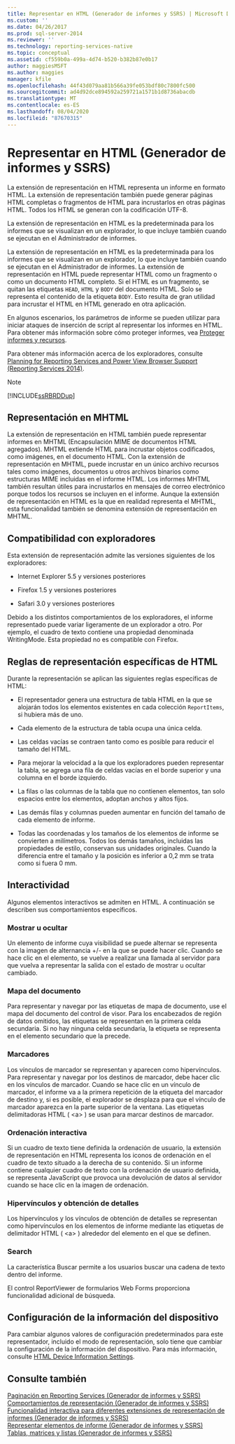 ```yaml
---
title: Representar en HTML (Generador de informes y SSRS) | Microsoft Docs
ms.custom: ''
ms.date: 04/26/2017
ms.prod: sql-server-2014
ms.reviewer: ''
ms.technology: reporting-services-native
ms.topic: conceptual
ms.assetid: cf559b0a-499a-4d74-b520-b382b87e0b17
author: maggiesMSFT
ms.author: maggies
manager: kfile
ms.openlocfilehash: 44f43d079aa81b566a39fe053bdf80c7800fc500
ms.sourcegitcommit: ad4d92dce894592a259721a1571b1d8736abacdb
ms.translationtype: MT
ms.contentlocale: es-ES
ms.lasthandoff: 08/04/2020
ms.locfileid: "87670315"
---
```

# <a name="rendering-to-html-report-builder-and-ssrs"></a>Representar en HTML (Generador de informes y SSRS)
  La extensión de representación en HTML representa un informe en formato HTML. La extensión de representación también puede generar páginas HTML completas o fragmentos de HTML para incrustarlos en otras páginas HTML. Todos los HTML se generan con la codificación UTF-8.  
  
 La extensión de representación en HTML es la predeterminada para los informes que se visualizan en un explorador, lo que incluye también cuando se ejecutan en el Administrador de informes.  
  
 La extensión de representación en HTML es la predeterminada para los informes que se visualizan en un explorador, lo que incluye también cuando se ejecutan en el Administrador de informes. La extensión de representación en HTML puede representar HTML como un fragmento o como un documento HTML completo. Si el HTML es un fragmento, se quitan las etiquetas `HEAD`, `HTML` y `BODY` del documento HTML. Solo se representa el contenido de la etiqueta `BODY`. Esto resulta de gran utilidad para incrustar el HTML en HTML generado en otra aplicación.  
  
 En algunos escenarios, los parámetros de informe se pueden utilizar para iniciar ataques de inserción de script al representar los informes en HTML. Para obtener más información sobre cómo proteger informes, vea [Proteger informes y recursos](../security/secure-reports-and-resources.md).  
  
 Para obtener más información acerca de los exploradores, consulte [Planning for Reporting Services and Power View Browser Support &#40;Reporting Services 2014&#41;](../browser-support-for-reporting-services-and-power-view.md).  
  
> [!NOTE]  
>  [!INCLUDE[ssRBRDDup](../../includes/ssrbrddup-md.md)]  
  
##  <a name="rendering-in-mhtml"></a><a name="RenderingMHTML"></a> Representación en MHTML  
 La extensión de representación en HTML también puede representar informes en MHTML (Encapsulación MIME de documentos HTML agregados). MHTML extiende HTML para incrustar objetos codificados, como imágenes, en el documento HTML. Con la extensión de representación en MHTML, puede incrustar en un único archivo recursos tales como imágenes, documentos u otros archivos binarios como estructuras MIME incluidas en el informe HTML. Los informes MHTML también resultan útiles para incrustarlos en mensajes de correo electrónico porque todos los recursos se incluyen en el informe. Aunque la extensión de representación en HTML es la que en realidad representa el MHTML, esta funcionalidad también se denomina extensión de representación en MHTML.  
  
##  <a name="browser-support"></a><a name="BrowserSupport"></a>Compatibilidad con exploradores  
 Esta extensión de representación admite las versiones siguientes de los exploradores:  
  
-   Internet Explorer 5.5 y versiones posteriores  
  
-   Firefox 1.5 y versiones posteriores  
  
-   Safari 3.0 y versiones posteriores  
  
 Debido a los distintos comportamientos de los exploradores, el informe representado puede variar ligeramente de un explorador a otro. Por ejemplo, el cuadro de texto contiene una propiedad denominada WritingMode. Esta propiedad no es compatible con Firefox.  
  
##  <a name="html-specific-rendering-rules"></a><a name="HTMLSpecificRenderingRules"></a>Reglas de representación específicas de HTML  
 Durante la representación se aplican las siguientes reglas específicas de HTML:  
  
-   El representador genera una estructura de tabla HTML en la que se alojarán todos los elementos existentes en cada colección `ReportItems`, si hubiera más de uno.  
  
-   Cada elemento de la estructura de tabla ocupa una única celda.  
  
-   Las celdas vacías se contraen tanto como es posible para reducir el tamaño del HTML.  
  
-   Para mejorar la velocidad a la que los exploradores pueden representar la tabla, se agrega una fila de celdas vacías en el borde superior y una columna en el borde izquierdo.  
  
-   La filas o las columnas de la tabla que no contienen elementos, tan solo espacios entre los elementos, adoptan anchos y altos fijos.  
  
-   Las demás filas y columnas pueden aumentar en función del tamaño de cada elemento de informe.  
  
-   Todas las coordenadas y los tamaños de los elementos de informe se convierten a milímetros. Todos los demás tamaños, incluidas las propiedades de estilo, conservan sus unidades originales. Cuando la diferencia entre el tamaño y la posición es inferior a 0,2 mm se trata como si fuera 0 mm.  
  
##  <a name="interactivity"></a><a name="Interactivity"></a>Interactividad  
 Algunos elementos interactivos se admiten en HTML. A continuación se describen sus comportamientos específicos.  
  
### <a name="show-and-hide"></a>Mostrar u ocultar  
 Un elemento de informe cuya visibilidad se puede alternar se representa con la imagen de alternancia +/- en la que se puede hacer clic. Cuando se hace clic en el elemento, se vuelve a realizar una llamada al servidor para que vuelva a representar la salida con el estado de mostrar u ocultar cambiado.  
  
### <a name="document-map"></a>Mapa del documento  
 Para representar y navegar por las etiquetas de mapa de documento, use el mapa del documento del control de visor. Para los encabezados de región de datos omitidos, las etiquetas se representan en la primera celda secundaria. Si no hay ninguna celda secundaria, la etiqueta se representa en el elemento secundario que la precede.  
  
### <a name="bookmarks"></a>Marcadores  
 Los vínculos de marcador se representan y aparecen como hipervínculos. Para representar y navegar por los destinos de marcador, debe hacer clic en los vínculos de marcador. Cuando se hace clic en un vínculo de marcador, el informe va a la primera repetición de la etiqueta del marcador de destino y, si es posible, el explorador se desplaza para que el vínculo de marcador aparezca en la parte superior de la ventana. Las etiquetas delimitadoras HTML ( \<a> ) se usan para marcar destinos de marcador.  
  
### <a name="interactive-sorting"></a>Ordenación interactiva  
 Si un cuadro de texto tiene definida la ordenación de usuario, la extensión de representación en HTML representa los iconos de ordenación en el cuadro de texto situado a la derecha de su contenido. Si un informe contiene cualquier cuadro de texto con la ordenación de usuario definida, se representa JavaScript que provoca una devolución de datos al servidor cuando se hace clic en la imagen de ordenación.  
  
### <a name="hyperlinks-and-drillthrough"></a>Hipervínculos y obtención de detalles  
 Los hipervínculos y los vínculos de obtención de detalles se representan como hipervínculos en los elementos de informe mediante las etiquetas de delimitador HTML ( \<a> ) alrededor del elemento en el que se definen.  
  
### <a name="search"></a>Search  
 La característica Buscar permite a los usuarios buscar una cadena de texto dentro del informe.  
  
 El control ReportViewer de formularios Web Forms proporciona funcionalidad adicional de búsqueda.  
  
##  <a name="device-information-settings"></a><a name="DeviceInfo"></a>Configuración de la información del dispositivo  
 Para cambiar algunos valores de configuración predeterminados para este representador, incluido el modo de representación, solo tiene que cambiar la configuración de la información del dispositivo. Para más información, consulte [HTML Device Information Settings](../html-device-information-settings.md).  

## <a name="see-also"></a>Consulte también  
 [Paginación en Reporting Services &#40;Generador de informes y SSRS&#41;](../report-design/pagination-in-reporting-services-report-builder-and-ssrs.md)   
 [Comportamientos de representación &#40;Generador de informes y SSRS&#41;](../report-design/rendering-behaviors-report-builder-and-ssrs.md)   
 [Funcionalidad interactiva para diferentes extensiones de representación de informes &#40;Generador de informes y SSRS&#41;](interactive-functionality-different-report-rendering-extensions.md)   
 [Representar elementos de informe &#40;Generador de informes y SSRS&#41;](../report-design/rendering-report-items-report-builder-and-ssrs.md)   
 [Tablas, matrices y listas &#40;Generador de informes y SSRS&#41;](../report-design/create-invoices-and-forms-with-lists-report-builder-and-ssrs.md)  
